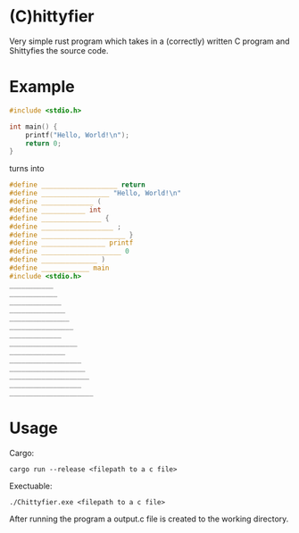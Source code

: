 # (C)hittyfier
Very simple rust program which takes in a (correctly) written C program and Shittyfies the source code.

# Example
~~~c
#include <stdio.h>

int main() {
    printf("Hello, World!\n");
    return 0;
}
~~~
turns into
~~~c
#define ___________________ return
#define _________________ "Hello, World!\n"
#define _____________ (
#define ___________ int
#define _______________ {
#define __________________ ;
#define _____________________ }
#define ________________ printf
#define ____________________ 0
#define ______________ )
#define ____________ main
#include <stdio.h>
___________
____________
_____________
______________
_______________
________________
_____________
_________________
______________
__________________
___________________
____________________
__________________
_____________________
~~~

# Usage
Cargo:
~~~
cargo run --release <filepath to a c file>
~~~
Exectuable:
~~~
./Chittyfier.exe <filepath to a c file>
~~~
After running the program a output.c file is created to the working directory.
